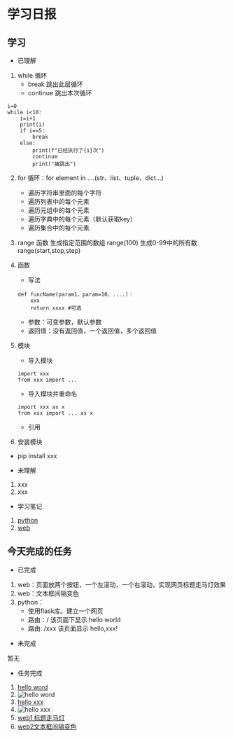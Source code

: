 # 学习日报

## 学习

* 已理解
1. while 循环
   * break 跳出此层循环
   * continue 跳出本次循环

   
```
i=0
while i<10:
    i=i+1
    print(i)
    if i==5:
        break
    else:
        print(f"已经执行了{i}次")
        continue
        print("被跳出") 
```

2. for 循环：for element in ....(str、list、tuple、dict...)

   * 遍历字符串里面的每个字符
   * 遍历列表中的每个元素
   * 遍历元组中的每个元素
   * 遍历字典中的每个元素（默认获取key）
   * 遍历集合中的每个元素


3. range 函数
生成指定范围的数组
range(100) 生成0-99中的所有数
range(start,stop,step)


4. 函数

   * 写法
   ```
   def funcName(param1，param=10，....)：
       xxx
       return xxxx #可选
   ```
   * 参数：可变参数，默认参数
   * 返回值：没有返回值，一个返回值，多个返回值

5. 模块

   * 导入模块
   ```
   import xxx
   from xxx import ...
   ```

   * 导入模块并重命名
   ```
   import xxx as x
   from xxx import ... as x
   ```

   * 引用

6. 安装模块

* pip install xxx





* 未理解
1. xxx
2. xxx

* 学习笔记
 1. [python](https://github.com/WangZhaorui-pang/summer/blob/master/7%E6%9C%88/0730/biji.md)
 2. [web](https://github.com/WangZhaorui-pang/summer/blob/master/7%E6%9C%88/0730/JavaScript.pptx)




## 今天完成的任务

* 已完成
1. web：页面放两个按钮，一个左滚动，一个右滚动，实现网页标题走马灯效果
2. web：文本框间隔变色
3. python：
   * 使用flask库。建立一个网页
   * 路由：/  该页面下显示 hello world
   * 路由: /xxx   该页面显示 hello,xxx!

* 未完成

暂无

* 任务完成

1. [hello word](https://github.com/WangZhaorui-pang/summer/blob/master/7%E6%9C%88/0730/hello.py)
2. ![hello word](https://github.com/WangZhaorui-pang/summer/blob/master/7%E6%9C%88/0730/hello.png)
3. [hello xxx](https://github.com/WangZhaorui-pang/summer/blob/master/7%E6%9C%88/0730/hellorui.py)
4. ![hello xxx](https://github.com/WangZhaorui-pang/summer/blob/master/7%E6%9C%88/0730/hellorui.png)
5. [web1 标题走马灯](https://github.com/WangZhaorui-pang/summer/blob/master/7%E6%9C%88/0730/112.html)
6. [web2文本框间隔变色](https://github.com/WangZhaorui-pang/summer/blob/master/7%E6%9C%88/0730/115.html)



